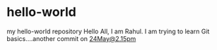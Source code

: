 # hello-world
my hello-world repository
Hello All,
I am Rahul.
I am trying to learn Git basics....another commit on 24May@2.15pm

